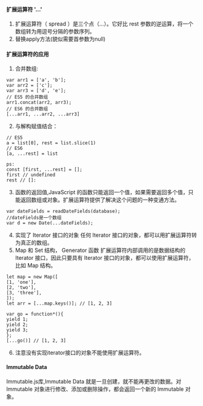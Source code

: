 #### 扩展运算符 '...'
1. 扩展运算符（ spread ）是三个点（...）。它好比 rest 参数的逆运算，将一个数组转为用逗号分隔的参数序列。
2. 替换apply方法(貌似需要首参数为null)

#### 扩展运算符的应用
1. 合并数组:
```
var arr1 = ['a', 'b'];  
var arr2 = ['c'];  
var arr3 = ['d', 'e'];  
// ES5 的合并数组  
arr1.concat(arr2, arr3);  
// ES6 的合并数组  
[...arr1, ...arr2, ...arr3]  
```
2. 与解构赋值结合：
```
// ES5  
a = list[0], rest = list.slice(1)  
// ES6  
[a, ...rest] = list

ps:
const [first, ...rest] = [];  
first // undefined  
rest // []:
```
3. 函数的返回值,JavaScript 的函数只能返回一个值，如果需要返回多个值，只能返回数组或对象。扩展运算符提供了解决这个问题的一种变通方法。
```
var dateFields = readDateFields(database);  
//dateFields是一个数组
var d = new Date(...dateFields);  
```
4. 实现了 Iterator 接口的对象
任何 Iterator 接口的对象，都可以用扩展运算符转为真正的数组。
5. Map 和 Set 结构， Generator 函数
扩展运算符内部调用的是数据结构的 Iterator 接口，因此只要具有 Iterator 接口的对象，都可以使用扩展运算符，比如 Map 结构。
```
let map = new Map([  
[1, 'one'],  
[2, 'two'],  
[3, 'three'],  
]);  
let arr = [...map.keys()]; // [1, 2, 3]  

var go = function*(){  
yield 1;  
yield 2;  
yield 3;  
};  
[...go()] // [1, 2, 3] 
```
6. 注意没有实现iterator接口的对象不能使用扩展运算符。

#### Immutable Data
Immutable.js库,Immutable Data 就是一旦创建，就不能再更改的数据。对Immutable 对象进行修改、添加或删除操作，都会返回一个新的 Immutable 对象。